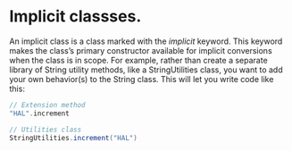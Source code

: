 
# Implicit classses.
An implicit class is a class marked with the _implicit_ keyword. This keyword makes the class’s primary constructor available for implicit conversions when the class is in scope. For example, rather than create a separate library of String utility methods, like a StringUtilities class, you want to add your own behavior(s) to the String class. This will let you write code like this:

```scala
// Extension method
"HAL".increment

// Utilities class
StringUtilities.increment("HAL")
```
